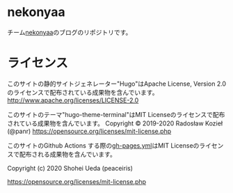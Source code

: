 # nekonyaa
チーム[nekonyaa](https://312k.github.io/nekonyaa.github.io/)のブログのリポジトリです。


# ライセンス
このサイトの静的サイトジェネレーター"Hugo"はApache License, Version 2.0 のライセンスで配布されている成果物を含んでいます。
http://www.apache.org/licenses/LICENSE-2.0

このサイトのテーマ"hugo-theme-terminal"はMIT Licenseのライセンスで配布されている成果物を含んでいます。
Copyright © 2019-2020 Radosław Kozieł (@panr)
https://opensource.org/licenses/mit-license.php

このサイトのGithub Actions する際の[gh-pages.yml](https://github.com/peaceiris/actions-hugo)はMIT Licenseのライセンスで配布される成果物を含んでいます。

Copyright (c) 2020 Shohei Ueda (peaceiris)

https://opensource.org/licenses/mit-license.php